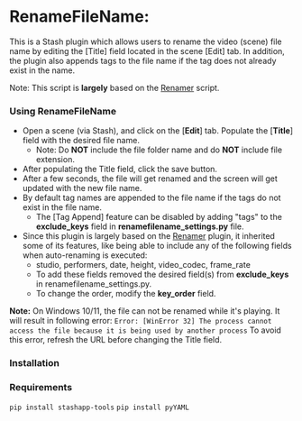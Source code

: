 # RenameFileName:
This is a Stash plugin which allows users to rename the video (scene) file name by editing the [Title] field located in the scene [Edit] tab.
In addition, the plugin also appends tags to the file name if the tag does not already exist in the name.

Note: This script is **largely** based on the [Renamer](https://github.com/Serechops/Serechops-Stash/tree/main/plugins/Renamer) script.

### Using RenameFileName
- Open a scene (via Stash), and click on the [**Edit**] tab. Populate the [**Title**] field with the desired file name. 
  - Note: Do **NOT** include the file folder name and do **NOT** include file extension. 
- After populating the Title field, click the save button.
- After a few seconds, the file will get renamed and the screen will get updated with the new file name.
- By default tag names are appended to the file name if the tags do not exist in the file name.
  - The [Tag Append] feature can be disabled by adding "tags" to the **exclude_keys** field in **renamefilename_settings.py** file.
- Since this plugin is largely based on the [Renamer](https://github.com/Serechops/Serechops-Stash/tree/main/plugins/Renamer) plugin, it inherited some of its features, like being able to include any of the following fields when auto-renaming is executed:
  - studio, performers, date, height, video_codec, frame_rate
  - To add these fields removed the desired field(s) from **exclude_keys** in renamefilename_settings.py.
  - To change the order, modify the **key_order** field.

**Note:** On Windows 10/11, the file can not be renamed while it's playing. It will result in following error:
`
Error: [WinError 32] The process cannot access the file because it is being used by another process
`
To avoid this error, refresh the URL before changing the Title field.


### Installation



### Requirements

`pip install stashapp-tools`
`pip install pyYAML`
